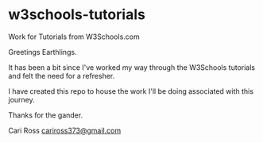 # w3schools-tutorials
Work for Tutorials from W3Schools.com

Greetings Earthlings.

It has been a bit since I've worked my way through the W3Schools tutorials and felt the need for a refresher.

I have created this repo to house the work I'll be doing associated with this journey.

Thanks for the gander.

Cari Ross
cariross373@gmail.com
